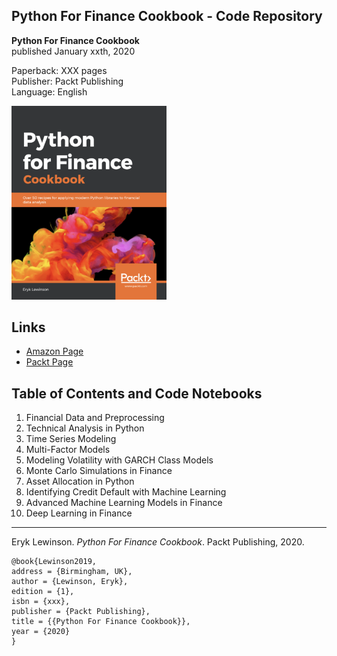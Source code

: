 ## Python For Finance Cookbook - Code Repository

**Python For Finance Cookbook**  
published January xxth, 2020

Paperback: XXX pages  
Publisher: Packt Publishing  
Language: English

[<img src="./.img/book_cover.png" width="248">]()

## Links

- [Amazon Page]()
- [Packt Page](https://www.packtpub.com/data/python-for-finance-cookbook)

## Table of Contents and Code Notebooks

1. Financial Data and Preprocessing 
2. Technical Analysis in Python
3. Time Series Modeling
4. Multi-Factor Models
5. Modeling Volatility with GARCH Class Models
6. Monte Carlo Simulations in Finance
7. Asset Allocation in Python
8. Identifying Credit Default with Machine Learning
9. Advanced Machine Learning Models in Finance
10. Deep Learning in Finance

--- 

Eryk Lewinson. *Python For Finance Cookbook*. Packt Publishing, 2020.

    @book{Lewinson2019,  
    address = {Birmingham, UK},  
    author = {Lewinson, Eryk},  
    edition = {1},  
    isbn = {xxx},   
    publisher = {Packt Publishing},  
    title = {{Python For Finance Cookbook}},  
    year = {2020}  
    }